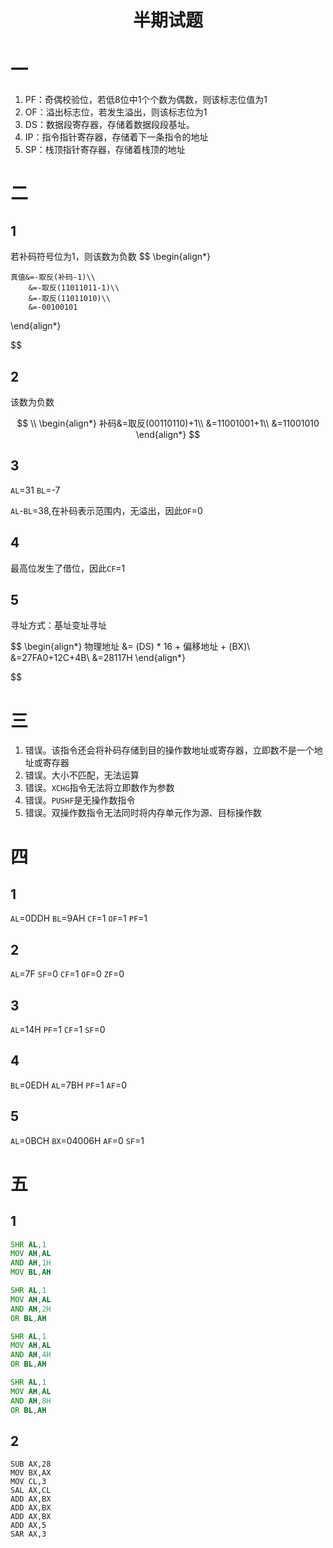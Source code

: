 <h1 align="center">半期试题</h1>



# 一

1. PF：奇偶校验位，若低8位中1个个数为偶数，则该标志位值为1
2. OF：溢出标志位，若发生溢出，则该标志位为1
3. DS：数据段寄存器，存储着数据段段基址。
4. IP：指令指针寄存器，存储着下一条指令的地址
5. SP：栈顶指针寄存器，存储着栈顶的地址

# 二
## 1
若补码符号位为1，则该数为负数
$$
\begin{align*}
    
    真值&=-取反(补码-1)\\
        &=-取反(11011011-1)\\
        &=-取反(11011010)\\
        &=-00100101
\end{align*}

$$

## 2
该数为负数

$$
\\
\begin{align*}
    补码&=取反(00110110)+1\\
        &=11001001+1\\
        &=11001010
\end{align*}
$$

## 3

`AL`=31
`BL`=-7

`AL`-`BL`=38,在补码表示范围内，无溢出，因此`OF`=0

## 4
最高位发生了借位，因此`CF`=1

## 5

寻址方式：基址变址寻址

$$
\begin{align*}
    物理地址 &= (DS) * 16 + 偏移地址 + (BX)\\
        &=27FA0+12C+4B\\
        &=28117H
\end{align*}

$$




# 三
1. 错误。该指令还会将补码存储到目的操作数地址或寄存器，立即数不是一个地址或寄存器
2. 错误。大小不匹配，无法运算
3. 错误。`XCHG`指令无法将立即数作为参数
4. 错误。`PUSHF`是无操作数指令
5. 错误。双操作数指令无法同时将内存单元作为源、目标操作数

# 四
## 1

`AL`=0DDH
`BL`=9AH
`CF`=1
`OF`=1
`PF`=1

## 2
`AL`=7F
`SF`=0
`CF`=1
`OF`=0
`ZF`=0
## 3
`AL`=14H
`PF`=1
`CF`=1
`SF`=0
## 4
`BL`=0EDH
`AL`=7BH
`PF`=1
`AF`=0
## 5
`AL`=0BCH
`BX`=04006H
`AF`=0
`SF`=1


# 五
## 1
```asm
SHR AL,1
MOV AH,AL
AND AH,1H
MOV BL,AH

SHR AL,1
MOV AH,AL
AND AH,2H
OR BL,AH

SHR AL,1
MOV AH,AL
AND AH,4H
OR BL,AH

SHR AL,1
MOV AH,AL
AND AH,8H
OR BL,AH

```

## 2

```ASM
SUB AX,28
MOV BX,AX
MOV CL,3
SAL AX,CL
ADD AX,BX
ADD AX,BX
ADD AX,BX
ADD AX,5
SAR AX,3
```